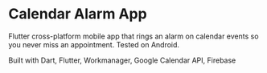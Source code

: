 # Calendar Alarm App

Flutter cross-platform mobile app that rings an alarm on calendar events so you never miss an appointment. Tested on Android.

Built with Dart, Flutter, Workmanager, Google Calendar API, Firebase 